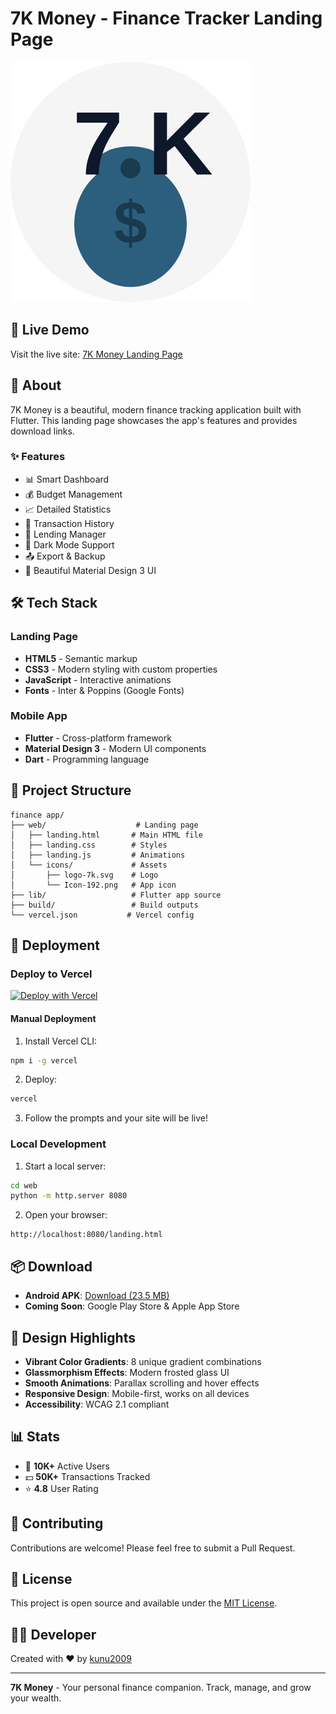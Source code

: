# 7K Money - Finance Tracker Landing Page

![7K Money Logo](web/icons/logo-7k.svg)

## 🚀 Live Demo

Visit the live site: [7K Money Landing Page](https://your-vercel-url.vercel.app)

## 📱 About

7K Money is a beautiful, modern finance tracking application built with Flutter. This landing page showcases the app's features and provides download links.

### ✨ Features

- 📊 Smart Dashboard
- 💰 Budget Management
- 📈 Detailed Statistics
- 🔄 Transaction History
- 🤝 Lending Manager
- 🌙 Dark Mode Support
- 📤 Export & Backup
- 🎨 Beautiful Material Design 3 UI

## 🛠️ Tech Stack

### Landing Page
- **HTML5** - Semantic markup
- **CSS3** - Modern styling with custom properties
- **JavaScript** - Interactive animations
- **Fonts** - Inter & Poppins (Google Fonts)

### Mobile App
- **Flutter** - Cross-platform framework
- **Material Design 3** - Modern UI components
- **Dart** - Programming language

## 📂 Project Structure

```
finance app/
├── web/                    # Landing page
│   ├── landing.html       # Main HTML file
│   ├── landing.css        # Styles
│   ├── landing.js         # Animations
│   └── icons/             # Assets
│       ├── logo-7k.svg    # Logo
│       └── Icon-192.png   # App icon
├── lib/                   # Flutter app source
├── build/                 # Build outputs
└── vercel.json           # Vercel config
```

## 🚀 Deployment

### Deploy to Vercel

[![Deploy with Vercel](https://vercel.com/button)](https://vercel.com/new/clone?repository-url=https://github.com/kunu2009/stylized-finance-app)

#### Manual Deployment

1. Install Vercel CLI:
```bash
npm i -g vercel
```

2. Deploy:
```bash
vercel
```

3. Follow the prompts and your site will be live!

### Local Development

1. Start a local server:
```bash
cd web
python -m http.server 8080
```

2. Open your browser:
```
http://localhost:8080/landing.html
```

## 📦 Download

- **Android APK**: [Download (23.5 MB)](build/app/outputs/flutter-apk/app-release.apk)
- **Coming Soon**: Google Play Store & Apple App Store

## 🎨 Design Highlights

- **Vibrant Color Gradients**: 8 unique gradient combinations
- **Glassmorphism Effects**: Modern frosted glass UI
- **Smooth Animations**: Parallax scrolling and hover effects
- **Responsive Design**: Mobile-first, works on all devices
- **Accessibility**: WCAG 2.1 compliant

## 📊 Stats

- 🎯 **10K+** Active Users
- 💵 **50K+** Transactions Tracked
- ⭐ **4.8** User Rating

## 🤝 Contributing

Contributions are welcome! Please feel free to submit a Pull Request.

## 📄 License

This project is open source and available under the [MIT License](LICENSE).

## 👨‍💻 Developer

Created with ❤️ by [kunu2009](https://github.com/kunu2009)

---

**7K Money** - Your personal finance companion. Track, manage, and grow your wealth.
